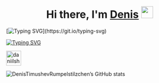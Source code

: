 <h1 align="center">Hi there, I'm <a href="https://t.me/Rumpelstilzchen4" target="_blank">Denis</a> 
<img src="https://github.com/blackcater/blackcater/raw/main/images/Hi.gif" height="32"/></h1>

[![Typing SVG](https://readme-typing-svg.herokuapp.com?color=000000&lines=I%E2%80%99m+a+QA+engineer.)](https://git.io/typing-svg)

[![Typing SVG](https://readme-typing-svg.herokuapp.com?color=000000&lines=I+am+a+student+of+the+qa.guru+school)](https://git.io/typing-svg)
<p align="left">
  
<a href="https://t.me/Rumpelstilzchen4" target="blank"><img align="center" src="https://raw.githubusercontent.com/daniilshat/daniilshat/2d7eafe5250314b3d422c86b35de062e0f1f5178/icons/Telegram.svg" alt="daniilshat" height="40" width="40" /></a>

  ![DenisTimushevRumpelstilzchen’s GitHub stats](https://github-readme-stats.vercel.app/api?username=DenisTimushevRumpelstilzchen&show_icons=true)
